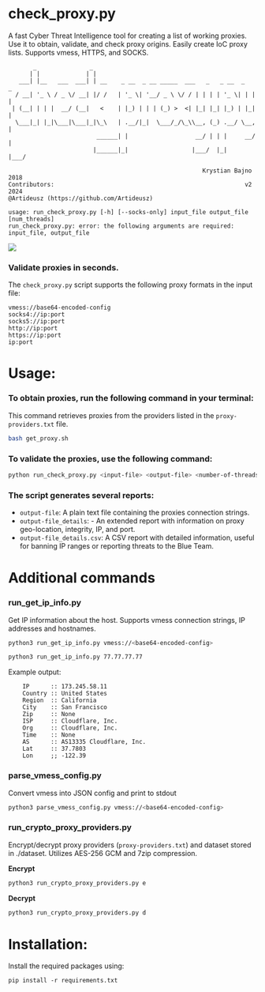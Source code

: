 # check_proxy.py
A fast Cyber Threat Intelligence tool for creating a list of working proxies. Use it to obtain, validate, and check proxy origins. Easily create IoC proxy lists. Supports vmess, HTTPS, and SOCKS.

```
       _               _                                                
      | |             | |                                               
   ___| |__   ___  ___| | __    _ __  _ __ _____  ___   _   _ __  _   _ 
  / __| '_ \ / _ \/ __| |/ /   | '_ \| '__/ _ \ \/ / | | | | '_ \| | | |
 | (__| | | |  __/ (__|   <    | |_) | | | (_) >  <| |_| |_| |_) | |_| |
  \___|_| |_|\___|\___|_|\_\   | .__/|_|  \___/_/\_\\__, (_) .__/ \__, |
                         ______| |                   __/ | | |     __/ |
                        |______|_|                  |___/  |_|    |___/ 

                                                       Krystian Bajno 2018
Contributors:                                                      v2 2024
@Artideusz (https://github.com/Artideusz)
   
usage: run_check_proxy.py [-h] [--socks-only] input_file output_file [num_threads]
run_check_proxy.py: error: the following arguments are required: input_file, output_file
```

<img src="https://raw.githubusercontent.com/krystianbajno/krystianbajno/main/img/check-proxy/check-proxy.gif"/>

### Validate proxies in seconds.
The `check_proxy.py` script supports the following proxy formats in the input file:

```
vmess://base64-encoded-config
socks4://ip:port
socks5://ip:port
http://ip:port
https://ip:port
ip:port
```

# Usage:

### To obtain proxies, run the following command in your terminal:
This command retrieves proxies from the providers listed in the `proxy-providers.txt` file.
```bash
bash get_proxy.sh
```

### To validate the proxies, use the following command:
```bash
python run_check_proxy.py <input-file> <output-file> <number-of-threads>
```

### The script generates several reports:
- `output-file`: A plain text file containing the proxies connection strings.
- `output-file_details`: - An extended report with information on proxy geo-location, integrity, IP, and port.
- `output-file_details.csv`: A CSV report with detailed information, useful for banning IP ranges or reporting threats to the Blue Team.

# Additional commands
### run_get_ip_info.py
Get IP information about the host. Supports vmess connection strings, IP addresses and hostnames.
```bash
python3 run_get_ip_info.py vmess://<base64-encoded-config>

python3 run_get_ip_info.py 77.77.77.77
```

Example output:
```
    IP      :: 173.245.58.11
    Country :: United States
    Region  :: California
    City    :: San Francisco
    Zip     :: None
    ISP     :: Cloudflare, Inc.
    Org     :: Cloudflare, Inc.
    Time    :: None
    AS      :: AS13335 Cloudflare, Inc.
    Lat     :: 37.7803
    Lon     ;; -122.39
```

### parse_vmess_config.py
Convert vmess into JSON config and print to stdout
```bash
python3 parse_vmess_config.py vmess://<base64-encoded-config>
```

### run_crypto_proxy_providers.py
Encrypt/decrypt proxy providers (`proxy-providers.txt`) and dataset stored in ./dataset. Utilizes AES-256 GCM and 7zip compression.

**Encrypt**
```bash
python3 run_crypto_proxy_providers.py e
```

**Decrypt**
```bash
python3 run_crypto_proxy_providers.py d
```

# Installation:
Install the required packages using:

```
pip install -r requirements.txt
```
